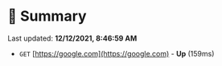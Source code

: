 # 📖 Summary
Last updated: **12/12/2021, 8:46:59 AM**

- `GET` [https://google.com](https://google.com) - **Up** (159ms)
